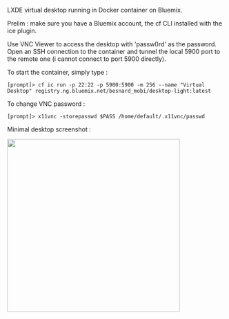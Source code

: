 LXDE virtual desktop running in Docker container on Bluemix.

Prelim : make sure you have a Bluemix account, the cf CLI installed with the ice plugin.

Use VNC Viewer to access the desktop with 'passw0rd' as the password. Open an SSH connection to the container and tunnel the local 5900 port to the remote one (i cannot connect to port 5900 directly). 

To start the container, simply type :
```
[prompt]> cf ic run -p 22:22 -p 5900:5900 -m 256 --name "Virtual Desktop" registry.ng.bluemix.net/besnard_mobi/desktop-light:latest 
```

To change VNC password :
```
[prompt]> x11vnc -storepasswd $PASS /home/default/.x11vnc/passwd
```

Minimal desktop screenshot :

<img src="https://github.com/besn0847/desktop-mini/raw/master/desktop-mini.png" width=400/>
